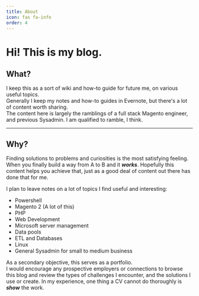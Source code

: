```yaml
---
title: About
icon: fas fa-info
order: 4
---
```

# Hi! This is my blog.

## What?
I keep this as a sort of wiki and how-to guide for future me, on various useful topics.  
Generally I keep my notes and how-to guides in Evernote, but there's a lot of content worth sharing.  
The content here is largely the ramblings of a full stack Magento engineer, and previous Sysadmin. I am qualified to ramble, I think.   

---
## Why?
Finding solutions to problems and curiosities is the most satisfying feeling. When you finally build a way from A to B and it ***works***. Hopefully this content helps you achieve that, just as a good deal of content out there has done that for me.

I plan to leave notes on a lot of topics I find useful and interesting:

* Powershell
* Magento 2 (A lot of this)
* PHP
* Web Development
* Microsoft server management
* Data pools
* ETL and Databases
* Linux
* General Sysadmin for small to medium business

As a secondary objective, this serves as a portfolio.  
I would encourage any prospective employers or connections to browse this blog and review the types of challenges I encounter, and the solutions I use or create. In my experience, one thing a CV cannot do thoroughly is ***show*** the work.  
